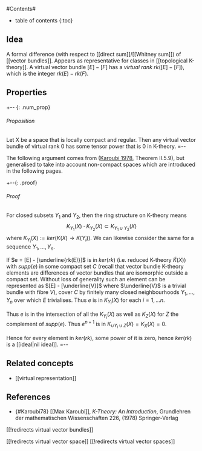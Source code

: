 
#Contents#
* table of contents
{:toc}

## Idea

A formal difference (with respect to [[direct sum]]/[[Whitney sum]]) of [[vector bundles]]. Appears as representative for classes in [[topological K-theory]]. A virtual vector bundle $[E] - [F]$ has a _virtual rank_ $rk([E]-[F])$, which is the integer $rk(E) - rk(F)$.

## Properties

+-- {: .num_prop} 
###### Proposition 
Let X be a space that is locally compact and regular. Then any virtual vector bundle of virtual rank 0 has some tensor power that is 0 in K-theory.
=-- 

The following argument comes from ([Karoubi 1978](#Karoubi78), Theorem II.5.9), but generalised to take into account non-compact spaces which are introduced in the following pages.

+--{: .proof}
###### Proof
For closed subsets $Y_1$ and $Y_2$, then the ring structure on K-theory means
$$
K_{Y_1}(X)\cdot K_{Y_2}(X) \subset K_{Y_1\cup Y_2}(X)
$$
where $K_{Y_i}(X) := ker(K(X) \to K(Y_i))$. We can likewise consider the same for a sequence $Y_1,\ldots ,Y_n$.

If $e = [E] - [\underline{rk(E)}]$ is in $ker(rk)$ (i.e. reduced K-theory $\tilde K(X)$) with $supp(e)$ in some compact set $C$ (recall that vector bundle K-theory elements are differences of vector bundles that are isomorphic outside a compact set. Without loss of generality such an element can be represented as $[E] - [\underline{V}]$ where $\underline{V}$ is a trivial bundle with fibre $V$), cover $C$ by finitely many closed neighbourhoods $Y_1,\ldots ,Y_n$ over which $E$ trivialises. Thus $e$ is in $K_{Y_i}(X)$ for each $i=1,\ldots n$.

Thus $e$ is in the intersection of all the $K_{Y_i}(X)$ as well as $K_Z(X)$ for $Z$ the complement of $supp(e)$. Thus $e^{n+1}$ is in $K_{\cup Y_i \cup Z}(X) = K_X(X) = 0$.

Hence for every element in $ker(rk)$, some power of it is zero, hence $ker(rk)$ is a [[ideal|nil ideal]].
=-- 




## Related concepts

* [[virtual representation]]

## References

* {#Karoubi78} [[Max Karoubi]], _K-Theory: An Introduction_, Grundlehren der mathematischen Wissenschaften 226, (1978) Springer-Verlag

[[!redirects virtual vector bundles]]

[[!redirects virtual vector space]]
[[!redirects virtual vector spaces]]